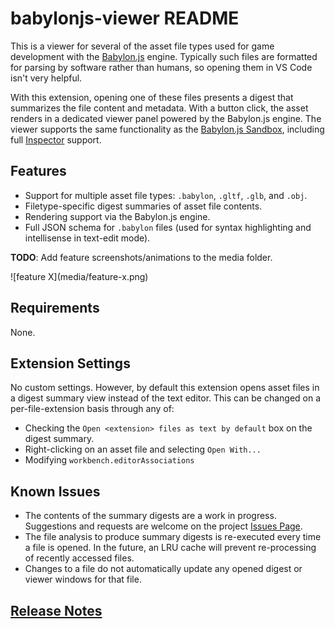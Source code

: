 # babylonjs-viewer README

This is a viewer for several of the asset file types used for game development with the
[Babylon.js](https://babylonjs.com) engine. Typically such files are formatted for parsing by
software rather than humans, so opening them in VS Code isn't very helpful.

With this extension, opening one of these files presents a digest that summarizes the file content
and metadata. With a button click, the asset renders in a dedicated viewer panel powered by the
Babylon.js engine. The viewer supports the same functionality as the
[Babylon.js Sandbox](https://sandbox.babylonjs.com), including full
[Inspector](https://doc.babylonjs.com/toolsAndResources/tools/inspector) support.

## Features

* Support for multiple asset file types: `.babylon`, `.gltf`, `.glb`, and `.obj`.
* Filetype-specific digest summaries of asset file contents.
* Rendering support via the Babylon.js engine.
* Full JSON schema for `.babylon` files (used for syntax highlighting and intellisense in text-edit
  mode).

**TODO**: Add feature screenshots/animations to the media folder.

\!\[feature X\]\(media/feature-x.png\)

## Requirements

None.

## Extension Settings

No custom settings. However, by default this extension opens asset files in a digest summary view
instead of the text editor. This can be changed on a per-file-extension basis through any of:
* Checking the `Open <extension> files as text by default` box on the digest summary.
* Right-clicking on an asset file and selecting `Open With...`
* Modifying `workbench.editorAssociations`

## Known Issues

* The contents of the summary digests are a work in progress. Suggestions and requests are welcome
  on the project [Issues Page](https://github.com/bmcbarron/vscode-babylonjs-viewer/issues).
* The file analysis to produce summary digests is re-executed every time a file is opened. In the
  future, an LRU cache will prevent re-processing of recently accessed files.
* Changes to a file do not automatically update any opened digest or viewer windows for that file.

## [Release Notes](CHANGELOG.md)
